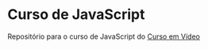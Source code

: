 # Curso de JavaScript

Repositório para o curso de JavaScript do [Curso em Vídeo](https://www.youtube.com/CursoemVideo)
